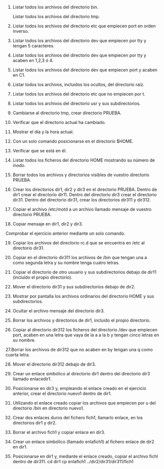 1. Listar todos los archivos del directorio bin. 

   Listar todos los archivos del directorio tmp.

2. Listar todos los archivos del directorio etc que empiecen port en orden 
inverso. 

3. Listar todos los archivos del directorio dev que empiecen por tty y tengan 5 caracteres. 

4. Listar todos los archivos del directorio dev que empiecen por tty y acaben en 1,2,3 ó 4. 

5. Listar todos los archivos del directorio dev que empiecen port y acaben en C1. 

6. Listar todos los archivos, incluidos los ocultos, del directorio raíz. 

7. Listar todos los archivos del directorio etc que no empiecen por t. 

8. Listar todos los archivos del directorio usr y sus subdirectorios. 

9. Cambiarse al directorio tmp, crear directorio PRUEBA. 

10. Verificar que el directorio actual ha cambiado. 

11. Mostrar el día y la hora actual. 

12. Con un solo comando posicionarse en el directorio $HOME. 

13. Verificar que se está en él. 

14. Listar todos los ficheros del directorio HOME mostrando su número de inodo. 

15. Borrar todos los archivos y directorios visibles de vuestro directorio PRUEBA. 

16. Crear los directorios dir1, dir2 y dir3 en el directorio PRUEBA. Dentro de dir1 crear el directorio dir11. Dentro del directorio dir3 crear el directorio dir31.       Dentro del directorio dir31, crear los directorios dir311 y dir312. 

17. Copiar el archivo /etc/motd a un archivo llamado mensaje de vuestro 
directorio PRUEBA. 

18. Copiar mensaje en dir1, dir2 y dir3. 

Comprobar el ejercicio anterior mediante un solo comando. 

19. Copiar los archivos del directorio rc.d que se encuentra en /etc al directorio dir31.

20. Copiar en el directorio dir311 los archivos de /bin que tengan una a como 
segunda letra y su nombre tenga cuatro letras. 

21. Copiar el directorio de otro usuario y sus subdirectorios debajo de dir11 
(incluido el propio directorio). 

22. Mover el directorio dir31 y sus subdirectorios debajo de dir2. 

23. Mostrar por pantalla los archivos ordinarios del directorio HOME y sus 
subdirectorios. 

24. Ocultar el archivo mensaje del directorio dir3. 

25. Borrar los archivos y directorios de dir1, incluido el propio directorio. 

26. Copiar al directorio dir312 los ficheros del directorio /dev que empiecen port, acaben en una letra que vaya de la a a la b y tengan cinco letras en su nombre. 

27.Borrar los archivos de dir312 que no acaben en by tengan una q como cuarta letra.

28. Mover el directorio dir312 debajo de dir3. 

29. Crear un enlace simbólico al directorio dir1 dentro del directorio dir3 llamado enlacedir1.

30. Posicionarse en dir3 y, empleando el enlace creado en el ejercicio anterior, 
crear el directorio nuevo1 dentro de dir1. 

31. Utilizando el enlace creado copiar los archivos que empiecen por u del 
directorio /bin en directorio nuevo1. 

32. Crear dos enlaces duros del fichero fich1, llamarlo enlace, en los directorios dir1 y dir2. 

33. Borrar el archivo fich1 y copiar enlace en dir3. 

34. Crear un enlace simbólico (llamado enlafich1) al fichero enlace de dir2  
           en dir1. 
           
35. Posicionarse en dir1 y, mediante el enlace creado, copiar el archivo fichl 
dentro de dir311. cd dir1 cp enlafich1 ../dir2/dir31/dir311/fich1 
